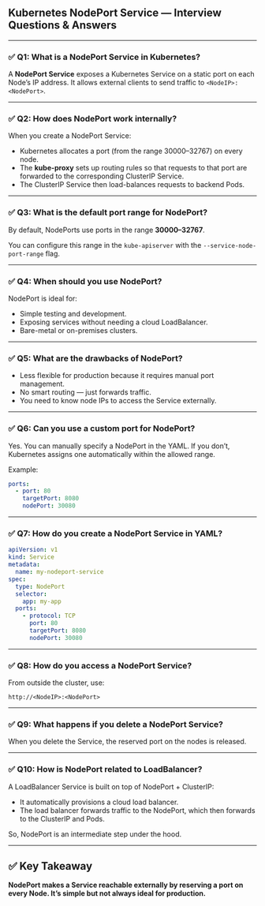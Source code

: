 ## Kubernetes NodePort Service — Interview Questions & Answers

---

### ✅ Q1: What is a NodePort Service in Kubernetes?

A **NodePort Service** exposes a Kubernetes Service on a static port on each Node’s IP address. It allows external clients to send traffic to `<NodeIP>:<NodePort>`.

---

### ✅ Q2: How does NodePort work internally?

When you create a NodePort Service:

* Kubernetes allocates a port (from the range 30000–32767) on every node.
* The **kube-proxy** sets up routing rules so that requests to that port are forwarded to the corresponding ClusterIP Service.
* The ClusterIP Service then load-balances requests to backend Pods.

---

### ✅ Q3: What is the default port range for NodePort?

By default, NodePorts use ports in the range **30000–32767**.

You can configure this range in the `kube-apiserver` with the `--service-node-port-range` flag.

---

### ✅ Q4: When should you use NodePort?

NodePort is ideal for:

* Simple testing and development.
* Exposing services without needing a cloud LoadBalancer.
* Bare-metal or on-premises clusters.

---

### ✅ Q5: What are the drawbacks of NodePort?

* Less flexible for production because it requires manual port management.
* No smart routing — just forwards traffic.
* You need to know node IPs to access the Service externally.

---

### ✅ Q6: Can you use a custom port for NodePort?

Yes. You can manually specify a NodePort in the YAML. If you don’t, Kubernetes assigns one automatically within the allowed range.

Example:

```yaml
ports:
  - port: 80
    targetPort: 8080
    nodePort: 30080
```

---

### ✅ Q7: How do you create a NodePort Service in YAML?

```yaml
apiVersion: v1
kind: Service
metadata:
  name: my-nodeport-service
spec:
  type: NodePort
  selector:
    app: my-app
  ports:
    - protocol: TCP
      port: 80
      targetPort: 8080
      nodePort: 30080
```

---

### ✅ Q8: How do you access a NodePort Service?

From outside the cluster, use:

```
http://<NodeIP>:<NodePort>
```

---

### ✅ Q9: What happens if you delete a NodePort Service?

When you delete the Service, the reserved port on the nodes is released.

---

### ✅ Q10: How is NodePort related to LoadBalancer?

A LoadBalancer Service is built on top of NodePort + ClusterIP:

* It automatically provisions a cloud load balancer.
* The load balancer forwards traffic to the NodePort, which then forwards to the ClusterIP and Pods.

So, NodePort is an intermediate step under the hood.

---

## ✅ Key Takeaway

**NodePort makes a Service reachable externally by reserving a port on every Node. It’s simple but not always ideal for production.**
